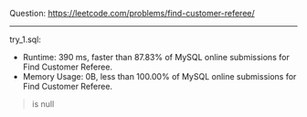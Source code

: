 Question: https://leetcode.com/problems/find-customer-referee/

---

try_1.sql:
* Runtime: 390 ms, faster than 87.83% of MySQL online submissions for Find Customer Referee.
* Memory Usage: 0B, less than 100.00% of MySQL online submissions for Find Customer Referee.

> is null